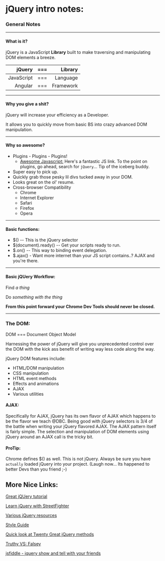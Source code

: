 # jQuery intro notes:

### General Notes

---

#### What is it?
jQuery is a JavaScript **Library** built to make traversing and manipulating DOM elements a breeze.

| jQuery | === | Library |
|---:|---:|---:|
| JavaScript | === | Language |
| Angular | === | Framework |

---

#### Why you give a shit?
jQuery will increase your efficiency as a Developer.

It allows you to quickly move from basic BS into crazy advanced DOM manipulation.

---

#### Why so awesome?

- Plugins - Plugins - Plugins!
  - [Awesome Javascript:](https://github.com/sorrycc/awesome-javascript) Here's a fantastic JS link. To the point on plugins, go ahead, search for ```jQuery```... Tip of the iceberg buddy.
- Super easy to pick up.
- Quickly grab those pesky lil divs tucked away in your DOM.
- Looks great on the ol' resume.
- Cross-browser Compatibility
  - Chrome
  - Internet Explorer
  - Safari
  - Firefox
  - Opera

---

#### Basic functions:
  - $() -- This is the jQuery selector
  - $(document).ready() -- Get your scripts ready to run.
  - $.on() -- This way to binding event delegation.
  - $.ajax() - Want more internet than your JS script contains..? AJAX and you're there.

---

#### Basic jQUery Workflow:

Find *a thing*

Do *something with the thing*

__From this point forward your Chrome Dev Tools should never be closed.__

---

### The DOM:

DOM === Document Object Model

Harnessing the power of jQuery will give you unprecedented control over the DOM with the kick ass benefit of writing way less code along the way.

jQuery DOM features include:
  - HTML/DOM manipulation
  - CSS manipulation
  - HTML event methods
  - Effects and animations
  - AJAX
  - Various utilities

#### AJAX:

Specifically for AJAX, jQuery has its own flavor of AJAX which happens to be the flavor we teach @DBC. Being good with jQuery selectors is 3/4 of the battle when writing your jQuery flavored AJAX. The AJAX pattern itself is fairly simple. The selection and manipulation of DOM elements using jQuery around an AJAX call is the tricky bit.

#### ProTip:
Chrome defines $() as well. This is not jQuery. Always be sure you have `actually` loaded jQuery into your project. (Laugh now... Its happened to better Devs than you friend ;-)


## More Nice Links:

[Great jQUery tutorial](http://learn.shayhowe.com/advanced-html-css/jquery/)

[Learn jQuery with StreetFighter](https://www.thinkful.com/learn/intro-to-jquery)

[Various jQuery resources](http://www.1stwebdesigner.com/53-jquery-tutorials-resources-tips-and-tricks-ultimate-collection/)

[Style Guide](http://learn.jquery.com/style-guide/)

[Quick look at Twenty Great jQuery methods](http://code.tutsplus.com/tutorials/20-helpful-jquery-methods-you-should-be-using--net-10521)

[Truthy VS: Falsey](http://adripofjavascript.com/blog/drips/truthy-and-falsy-values-in-javascript.html)

[jsfiddle - jquery show and tell with your friends](http://jsfiddle.net)

